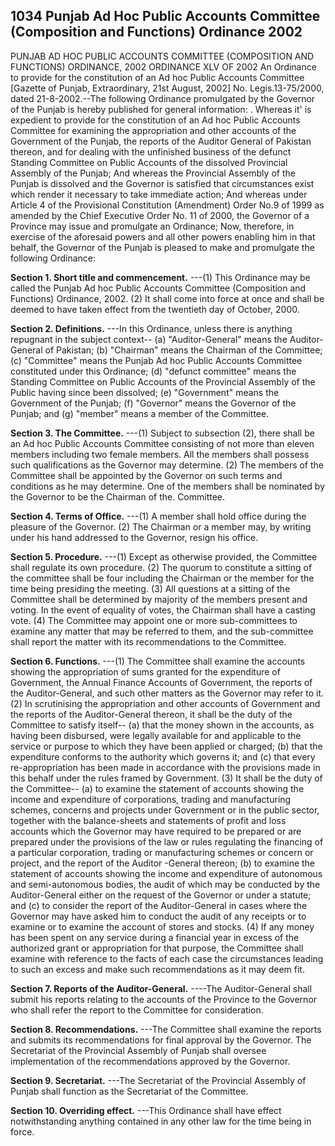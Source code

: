 ## 1034 Punjab Ad Hoc Public Accounts Committee (Composition and Functions) Ordinance 2002
PUNJAB AD HOC PUBLIC ACCOUNTS COMMITTEE
(COMPOSITION AND FUNCTIONS) ORDINANCE, 2002
ORDINANCE XLV OF 2002
An Ordinance to provide for the constitution of an Ad hoc Public Accounts Committee
[Gazette of Punjab, Extraordinary, 21st August, 2002]
No. Legis.13-75/2000, dated 21-8-2002.--The following Ordinance promulgated by the Governor of the Punjab is hereby published for general information: .
Whereas it' is expedient to provide for the constitution of an Ad hoc Public Accounts Committee for examining the appropriation and other accounts of the Government of the Punjab, the reports of the Auditor General of Pakistan thereon, and for dealing with the unfinished business of the defunct Standing Committee on Public Accounts of the dissolved Provincial Assembly of the Punjab;
And whereas the Provincial Assembly of the Punjab is dissolved and the Governor is satisfied that circumstances exist which render it necessary to take immediate action;
And whereas under Article 4 of the Provisional Constitution (Amendment) Order No.9 of 1999 as amended by the Chief Executive Order No. 11 of 2000, the Governor of a Province may issue and promulgate an Ordinance;
Now, therefore, in exercise of the aforesaid powers and all other powers enabling him in that behalf, the Governor of the Punjab is pleased to make and promulgate the following Ordinance:

**Section 1. Short title and commencement.**
 ---(1) This Ordinance may be called the Punjab Ad hoc Public Accounts Committee (Composition and Functions) Ordinance, 2002.
   (2) It shall come into force at once and shall be deemed to have taken effect from the twentieth day of October, 2000.

**Section 2. Definitions.**
---In this Ordinance, unless there is anything repugnant in the subject context--
   (a) "Auditor-General" means the Auditor-General of Pakistan;
   (b) "Chairman" means the Chairman of the Committee;
   (c) "Committee" means the Punjab Ad hoc Public Accounts Committee constituted under this Ordinance;
   (d) "defunct committee" means the Standing Committee on Public Accounts of the Provincial Assembly of the Public having since been dissolved;
   (e) "Government" means the Government of the Punjab;
   (f) "Governor" means the Governor of the Punjab; and
   (g) "member" means a member of the Committee.

**Section 3. The Committee.**
---(1) Subject to subsection (2), there shall be an Ad hoc Public Accounts Committee consisting of not more than eleven members including two female members. All the members shall possess such qualifications as the Governor may determine.
   (2) The members of the Committee shall be appointed by the Governor on such terms and conditions as he may determine. One of the members shall be nominated by the Governor to be the Chairman of the. Committee.

**Section 4. Terms of Office.**
---(1) A member shall hold office during the pleasure of the Governor.
   (2) The Chairman or a member may, by writing under his hand addressed to the Governor, resign his office.

**Section 5. Procedure.**
---(1) Except as otherwise provided, the Committee shall regulate its own procedure.
   (2) The quorum to constitute a sitting of the committee shall be four including the Chairman or the member for the time being presiding the meeting.
   (3) All questions at a sitting of the Committee shall be determined by majority of the members present and voting. In the event of equality of votes, the Chairman shall have a casting vote.
   (4) The Committee may appoint one or more sub-committees to examine any matter that may be referred to them, and the sub-committee shall report the matter with its recommendations to the Committee.

**Section 6. Functions.**
---(1) The Committee shall examine the accounts showing the appropriation of sums granted for the expenditure of Government, the Annual Finance Accounts of Government, the reports of the Auditor-General, and such other matters as the Governor may refer to it.
   (2) In scrutinising the appropriation and other accounts of Government and the reports of the Auditor-General thereon, it shall be the duty of the Committee to satisfy itself--
   (a) that the money shown in the accounts, as having been disbursed, were legally available for and applicable to the service or purpose to which they have been applied or charged;
   (b) that the expenditure conforms to the authority which governs it; and
   (c) that every re-appropriation has been made in accordance with the provisions made in this behalf under the rules framed by Government.
   (3) It shall be the duty of the Committee--
   (a) to examine the statement of accounts showing the income and expenditure of corporations, trading and manufacturing schemes, concerns and projects under Government or in the public sector, together with the balance-sheets and statements of profit and loss accounts which the Governor may have required to be prepared or are prepared under the provisions of the law or rules regulating the financing of a particular corporation, trading or manufacturing schemes or concern or project, and the report of the Auditor -General thereon;
   (b) to examine the statement of accounts showing the income and expenditure of autonomous and semi-autonomous bodies, the audit of which may be conducted by the Auditor-General either on the request of the Governor or under a statute; and
   (c) to consider the report of the Auditor-General in cases where the Governor may have asked him to conduct the audit of any receipts or to examine or to examine the account of stores and stocks.
   (4) If any money has been spent on any service during a financial year in excess of the authorized grant or appropriation for that purpose, the Committee shall examine with reference to the facts of each case the circumstances leading to such an excess and make such recommendations as it may deem fit.

**Section 7. Reports of the Auditor-General.**
----The Auditor-General shall submit his reports relating to the accounts of the Province to the Governor who shall refer the report to the Committee for consideration.

**Section 8. Recommendations.**
---The Committee shall examine the reports and submits its recommendations for final approval by the Governor. The Secretariat of the Provincial Assembly of Punjab shall oversee implementation of the recommendations approved by the Governor.

**Section 9. Secretariat.**
 ---The Secretariat of the Provincial Assembly of Punjab shall function as the Secretariat of the Committee.

**Section 10. Overriding effect.**
---This Ordinance shall have effect notwithstanding anything contained in any other law for the time being in force.

